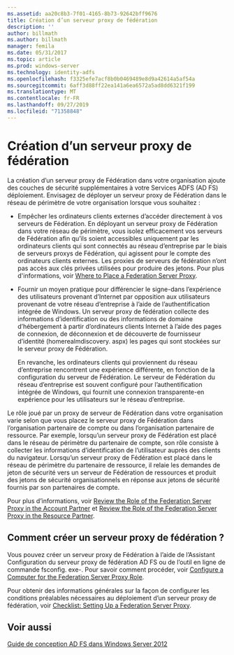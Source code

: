 ```yaml
---
ms.assetid: aa20c8b3-7f01-4165-8b73-92642bff9676
title: Création d’un serveur proxy de fédération
description: ''
author: billmath
ms.author: billmath
manager: femila
ms.date: 05/31/2017
ms.topic: article
ms.prod: windows-server
ms.technology: identity-adfs
ms.openlocfilehash: f3325efe7acf8b0b0469489e8d9a42614a5af54a
ms.sourcegitcommit: 6aff3d88ff22ea141a6ea6572a5ad8dd6321f199
ms.translationtype: MT
ms.contentlocale: fr-FR
ms.lasthandoff: 09/27/2019
ms.locfileid: "71358848"
---
```

# <a name="when-to-create-a-federation-server-proxy"></a>Création d’un serveur proxy de fédération

La création d’un serveur proxy de Fédération dans votre organisation ajoute des couches de sécurité supplémentaires à votre Services ADFS \(AD FS\) déploiement. Envisagez de déployer un serveur proxy de Fédération dans le réseau de périmètre de votre organisation lorsque vous souhaitez :  
  
-   Empêcher les ordinateurs clients externes d’accéder directement à vos serveurs de Fédération. En déployant un serveur proxy de Fédération dans votre réseau de périmètre, vous isolez efficacement vos serveurs de Fédération afin qu’ils soient accessibles uniquement par les ordinateurs clients qui sont connectés au réseau d’entreprise par le biais de serveurs proxys de Fédération, qui agissent pour le compte des ordinateurs clients externes. Les proxies de serveurs de fédération n’ont pas accès aux clés privées utilisées pour produire des jetons. Pour plus d'informations, voir [Where to Place a Federation Server Proxy](Where-to-Place-a-Federation-Server-Proxy.md).  
  
-   Fournir un moyen pratique pour différencier le signe\-dans l’expérience des utilisateurs provenant d’Internet par opposition aux utilisateurs provenant de votre réseau d’entreprise à l’aide de l’authentification intégrée de Windows. Un serveur proxy de fédération collecte des informations d’identification ou des informations de domaine d’hébergement à partir d’ordinateurs clients Internet à l’aide des pages de connexion, de déconnexion et de découverte de fournisseur d’identité \(homerealmdiscovery. aspx\) les pages qui sont stockées sur le serveur proxy de Fédération.  
  
    En revanche, les ordinateurs clients qui proviennent du réseau d’entreprise rencontrent une expérience différente, en fonction de la configuration du serveur de Fédération. Le serveur de Fédération du réseau d’entreprise est souvent configuré pour l’authentification intégrée de Windows, qui fournit une connexion transparente\-en expérience pour les utilisateurs sur le réseau d’entreprise.  
  
Le rôle joué par un proxy de serveur de Fédération dans votre organisation varie selon que vous placez le serveur proxy de Fédération dans l’organisation partenaire de compte ou dans l’organisation partenaire de ressource. Par exemple, lorsqu’un serveur proxy de Fédération est placé dans le réseau de périmètre du partenaire de compte, son rôle consiste à collecter les informations d’identification de l’utilisateur auprès des clients du navigateur. Lorsqu’un serveur proxy de Fédération est placé dans le réseau de périmètre du partenaire de ressource, il relaie les demandes de jeton de sécurité vers un serveur de Fédération de ressources et produit des jetons de sécurité organisationnels en réponse aux jetons de sécurité fournis par son partenaires de compte.  
  
Pour plus d’informations, voir [Review the Role of the Federation Server Proxy in the Account Partner](Review-the-Role-of-the-Federation-Server-Proxy-in-the-Account-Partner.md) et [Review the Role of the Federation Server Proxy in the Resource Partner](Review-the-Role-of-the-Federation-Server-Proxy-in-the-Resource-Partner.md).  
  
## <a name="how-to-create-a-federation-server-proxy"></a>Comment créer un serveur proxy de fédération ?  
Vous pouvez créer un serveur proxy de Fédération à l’aide de l’Assistant Configuration du serveur proxy de fédération AD FS ou de l’outil en ligne de commande fsconfig. exe\-. Pour savoir comment procéder, voir [Configure a Computer for the Federation Server Proxy Role](../../ad-fs/deployment/Configure-a-Computer-for-the-Federation-Server-Proxy-Role.md).  
  
Pour obtenir des informations générales sur la façon de configurer les conditions préalables nécessaires au déploiement d’un serveur proxy de fédération, voir [Checklist: Setting Up a Federation Server Proxy](../../ad-fs/deployment/Checklist--Setting-Up-a-Federation-Server-Proxy.md).  
  
## <a name="see-also"></a>Voir aussi
[Guide de conception AD FS dans Windows Server 2012](AD-FS-Design-Guide-in-Windows-Server-2012.md)
